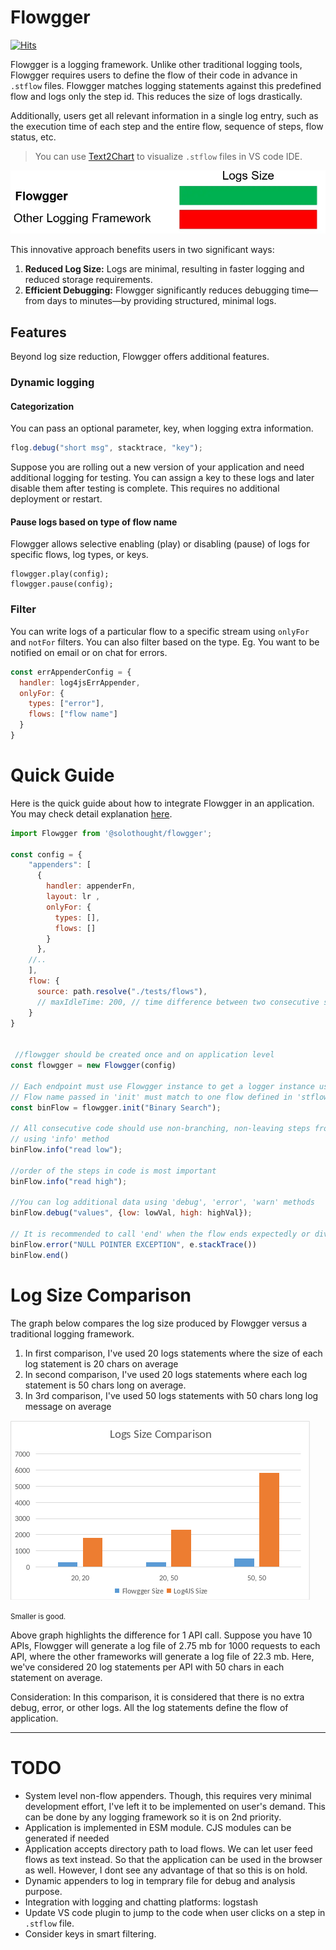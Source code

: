 
# Flowgger

[![Hits](https://hits.seeyoufarm.com/api/count/incr/badge.svg?url=https%3A%2F%2Fgithub.com%2Fsolothought%2Fflowgger&count_bg=%2379C83D&title_bg=%23555555&icon=&icon_color=%23E7E7E7&title=hits&edge_flat=false)](https://hits.seeyoufarm.com)

Flowgger is a logging framework. Unlike other traditional logging tools, Flowgger requires users to define the flow of their code in advance in `.stflow` files. Flowgger matches logging statements against this predefined flow and logs only the step id. This reduces the size of logs drastically.

Additionally, users get all relevant information in a single log entry, such as the execution time of each step and the entire flow, sequence of steps, flow status, etc.

> You can use [Text2Chart](https://solothought.com/text2chart/) to visualize `.stflow` files in VS code IDE.

<img src="https://github.com/NaturalIntelligence/fast-xml-parser/raw/master/static/img/flowgger_h.webp" alt="Flowgger Logging Framework" />

This innovative approach benefits users in two significant ways:
1. **Reduced Log Size:** Logs are minimal, resulting in faster logging and reduced storage requirements.
2. **Efficient Debugging:** Flowgger significantly reduces debugging time—from days to minutes—by providing structured, minimal logs.


## Features

Beyond log size reduction, Flowgger offers additional features.

### Dynamic logging

#### Categorization

You can pass an optional parameter, key, when logging extra information.
```js
flog.debug("short msg", stacktrace, "key");
```

Suppose you are rolling out a new version of your application and need additional logging for testing. You can assign a key to these logs and later disable them after testing is complete. This requires no additional deployment or restart.

#### Pause logs based on type of flow name

Flowgger allows selective enabling (play) or disabling (pause) of logs for specific flows, log types, or keys.

```
flowgger.play(config);
flowgger.pause(config);
```

### Filter

You can write logs of a particular flow to a specific stream using `onlyFor` and `notFor` filters. You can also filter based on the type. Eg. You want to be notified on email or on chat for errors.

```js
const errAppenderConfig = {
  handler: log4jsErrAppender,
  onlyFor: {
    types: ["error"],
    flows: ["flow name"]
  }
}
```

# Quick Guide

Here is the quick guide about how to integrate Flowgger in an application. You may check detail explanation [here](./docs/1.GettingStarted.md).

```js
import Flowgger from '@solothought/flowgger';

const config = {
    "appenders": [
      {
        handler: appenderFn,
        layout: lr ,
        onlyFor: {
          types: [],
          flows: []
        }
      },
    //..
    ],
    flow: {
      source: path.resolve("./tests/flows"),
      // maxIdleTime: 200, // time difference between two consecutive steps
    }
}


 //flowgger should be created once and on application level
const flowgger = new Flowgger(config)

// Each endpoint must use Flowgger instance to get a logger instance using 'init' before stating logging
// Flow name passed in 'init' must match to one flow defined in 'stflow' files.
const binFlow = flowgger.init("Binary Search");

// All consecutive code should use non-branching, non-leaving steps from the flow
// using 'info' method
binFlow.info("read low");

//order of the steps in code is most important
binFlow.info("read high");

//You can log additional data using 'debug', 'error', 'warn' methods
binFlow.debug("values", {low: lowVal, high: highVal});

// It is recommended to call 'end' when the flow ends expectedly or divert to unexpected path
binFlow.error("NULL POINTER EXCEPTION", e.stackTrace())
binFlow.end()
```

# Log Size Comparison

The graph below compares the log size produced by Flowgger versus a traditional logging framework.

1. In first comparison, I've used 20 logs statements where the size of each log statement is 20 chars on average
2. In second comparison, I've used 20 logs statements where each log statement is 50 chars long on average.
1. In 3rd comparison, I've used 50 logs statements with 50 chars long log message on average

![flowgger_vs_log4js logs size](./assets/flowgger_vs_log4js.png)

<small>Smaller is good.</small>

Above graph highlights the difference for 1 API call. Suppose you have 10 APIs, Flowgger will generate a log file of 2.75 mb for 1000 requests to each API, where the other frameworks will generate a log file of 22.3 mb. Here, we've considered 20 log statements per API with 50 chars in each statement on average.

Consideration: In this comparison, it is considered that there is no extra debug, error, or other logs. All the log statements define the flow of application. 

---

# TODO

- System level non-flow appenders. Though, this requires very minimal development effort, I've left it to be implemented on user's demand. This can be done by any logging framework so it is on 2nd priority.
- Application is implemented in ESM module. CJS modules can be generated if needed
- Application accepts directory path to load flows. We can let user feed flows as text instead. So that the application can be used in the browser as well. However, I dont see any advantage of that so this is on hold.
- Dynamic appenders to log in temprary file for debug and analysis purpose.
- Integration with logging and chatting platforms: logstash
- Update VS code plugin to jump to the code when user clicks on a step in `.stflow` file.
- Consider keys in smart filtering.
